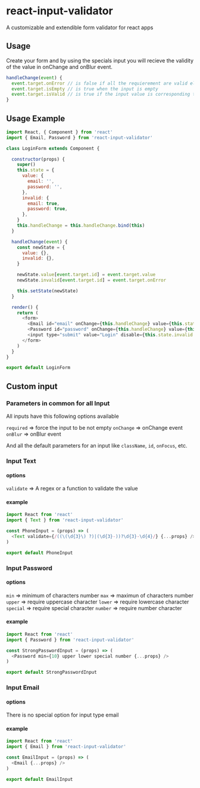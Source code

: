# react-input-validator

A customizable and extendible form validator for react apps

## Usage

Create your form and by using the specials input you will recieve the validity of the value in onChange and onBlur event.

```js
handleChange(event) {
  event.target.onError // is false if all the requierement are valid eles is true
  event.target.isEmpty // is true when the input is empty
  event.target.isValid // is true if the input value is corresponding to the validation
}
```

## Usage Example

```js
import React, { Component } from 'react'
import { Email, Password } from 'react-input-validator'

class LoginForm extends Component {

  constructor(props) {
    super()
    this.state = {
      value: {
        email: '',
        password: '',
      },
      invalid: {
        email: true,
        password: true,
      },
    }
    this.handleChange = this.handleChange.bind(this)
  }

  handleChange(event) {
    const newState = {
      value: {},
      invalid: {},
    }

    newState.value[event.target.id] = event.target.value
    newState.invalid[event.target.id] = event.target.onError

    this.setState(newState)
  }

  render() {
    return (
      <form>
        <Email id="email" onChange={this.handleChange} value={this.state.value.email} required />
        <Password id="password" onChange={this.handleChange} value={this.state.value.password} min={6} required />
        <input type="submit" value="Login" disable={this.state.invalid.email || this.state.invalid.password} />
      </form>
    )
  }
}

export default LoginForm
```

## Custom input

### Parameters in common for all Input

All inputs have this following options available

`required` => force the input to be not empty
`onChange` => onChange event
`onBlur` => onBlur event

And all the default parameters for an input like `className`, `id`, `onFocus`, etc.

### Input Text

#### options

`validate` => A regex or a function to validate the value

#### example

```js
import React from 'react'
import { Text } from 'react-input-validator'

const PhoneInput = (props) => (
  <Text validate={/((\(\d{3}\) ?)|(\d{3}-))?\d{3}-\d{4}/} {...props} />
)

export default PhoneInput
```

### Input Password 

#### options

`min` => minimum of characters number
`max` => maximun of characters number
`upper` => require uppercase character 
`lower` =>  require lowercase character
`special` => require special character
`number` => require number character

#### example

```js
import React from 'react'
import { Password } from 'react-input-validator'

const StrongPasswordInput = (props) => (
  <Password min={10} upper lower special number {...props} />
)

export default StrongPasswordInput
```

### Input Email

#### options

There is no special option for input type email

#### example

```js
import React from 'react'
import { Email } from 'react-input-validator'

const EmailInput = (props) => (
  <Email {...props} />
)

export default EmailInput
```
